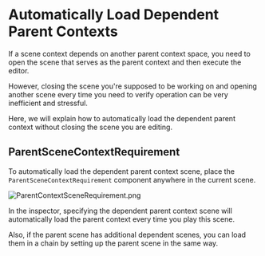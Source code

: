 # Automatically Load Dependent Parent Contexts

If a scene context depends on another parent context space, you need to open the scene that serves as the parent context and then execute the editor.

However, closing the scene you're supposed to be working on and opening another scene every time you need to verify operation can be very inefficient and stressful.

Here, we will explain how to automatically load the dependent parent context without closing the scene you are editing.

## ParentSceneContextRequirement

To automatically load the dependent parent context scene, place the ```ParentSceneContextRequirement``` component anywhere in the current scene.

![ParentContextSceneRequirement.png](ParentContextSceneRequirement.png)

In the inspector, specifying the dependent parent context scene will automatically load the parent context every time you play this scene.

Also, if the parent scene has additional dependent scenes, you can load them in a chain by setting up the parent scene in the same way.